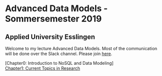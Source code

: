 # Advanced Data Models - Sommersemester 2019
## Applied University Esslingen

Welcome to my lecture Advanced Data Models.
Most of the communication will be done over the Slack channel. Please join [here](https://join.slack.com/t/advanceddatamod-ss19/shared_invite/enQtNTg2MTQyNTAxODExLWMyZGQ1OWE5NzhhYTM5NTFkMmMzNGUyNzVhNDFjN2VlMjlkMDdiYWE2MzNiMTZmNmM1YTcyMDM0MGI2ZTk0MGM).

[Chapter0: Introduction to NoSQL and Data Modeling] </br>
[Chapter1: Current Topics in Research](https://scholar.google.com)</br>
